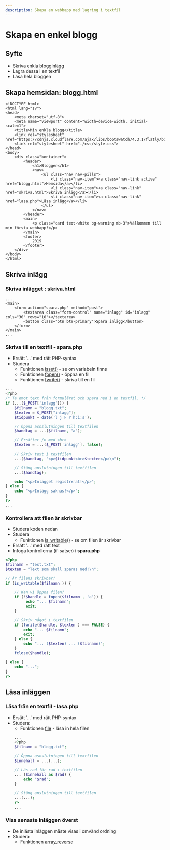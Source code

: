 ```yaml
---
description: Skapa en webbapp med lagring i textfil
---
```


# Skapa en enkel blogg

## **Syfte**

* Skriva enkla blogginlägg
* Lagra dessa i en textfil
* Läsa hela bloggen

## **Skapa hemsidan: blogg.html**

```markup
<!DOCTYPE html>
<html lang="sv">
<head>
    <meta charset="utf-8">
    <meta name="viewport" content="width=device-width, initial-scale=1">
    <title>Min enkla blogg</title>
    <link rel="stylesheet" href="https://cdnjs.cloudflare.com/ajax/libs/bootswatch/4.3.1/flatly/bootstrap.min.css">
    <link rel="stylesheet" href="./css/style.css">
</head>
<body>
    <div class="kontainer">
        <header>
            <h1>Bloggen</h1>
            <nav>
                <ul class="nav nav-pills">
                    <li class="nav-item"><a class="nav-link active" href="blogg.html">Hemsida</a></li>
                    <li class="nav-item"><a class="nav-link" href="skriva.html">Skriva inlägg</a></li>
                    <li class="nav-item"><a class="nav-link" href="lasa.php">Läsa inlägg</a></li>
                </ul>
            </nav>
        </header>
        <main>
            <p class="card text-white bg-warning mb-3">Välkommen till min första webbapp!</p>
        </main>
        <footer>
            2019
        </footer>
    </div>
</body>
</html>
```

## **Skriva inlägg**

### **Skriva inlägget : skriva.html**

```markup
...
<main>
    <form action="spara.php" method="post">
        <textarea class="form-control" name="inlagg" id="inlagg" cols="30" rows="10"></textarea>
        <button class="btn btn-primary">Spara inlägg</button>
    </form>
</main>
...
```

### **Skriva till en textfil - spara.php**

* Ersätt '...' med rätt PHP-syntax
* Studera
  * Funktionen [isset\(\)](https://devdocs.io/php/function.isset) - se om variabeln finns
  * Funktionen [fopen\(\)](https://devdocs.io/php/function.fopen) - öppna en fil
  * Funktionen [fwrite\(\)](https://devdocs.io/php/function.fwrite) - skriva till en fil

```php
...
<?php
/* Ta emot text från formuläret och spara ned i en textfil. */
if (...($_POST['inlagg'])) {
    $filnamn = "blogg.txt";
    $texten = $_POST["inlagg"];
    $tidpunkt = date('l j F Y h:i:s');

    // Öppna asnslutningen till textfilen
    $handtag = ...($filnamn, "a");

    // Ersätter /n med <br>
    $texten = ...($_POST['inlagg'], false);

    // Skriv text i textfilen
    ...($handtag, "<p>$tidpunkt<br>$texten</p>\n");

    // Stäng anslutningen till textfilen
    ...($handtag);

    echo "<p>Inlägget registrerat!</p>";
} else {
    echo "<p>Inlägg saknas!</p>";
}
?>
...
```

### **Kontrollera att filen är skrivbar**

* Studera koden nedan
* Studera
  * Funktionen [is\_writable\(\)](https://devdocs.io/php/function.is-writable) - se om filen är skrivbar
* Ersätt '...' med rätt text
* Infoga kontrollerna \(if-satser\) i **spara.php**

```php
<?php
$filnamn = "test.txt";
$texten = "Text som skall sparas ned!\n";

// Är filens skrivbar?
if (is_writable($filnamn )) {

    // Kan vi öppna filen?
    if (!$handle = fopen($filnamn , 'a')) {
         echo "... $filnamn";
         exit;
    }

    // Skriv något i textfilen
    if (fwrite($handle, $texten ) === FALSE) {
        echo "... $filnamn";
        exit;
    } else {
        echo "... ($texten) ... ($filnamn)";
    }
    fclose($handle);

} else {
    echo "...";
}
?>
```

## **Läsa inläggen**

### **Läsa från en textfil - lasa.php**

* Ersätt '...' med rätt PHP-syntax
* Studera:
  * Funktionen [file](https://devdocs.io/php/function.file) - läsa in hela filen

```php
    ...
    <?php
    $filnamn = "blogg.txt";

    // Öppna asnslutningen till textfilen
    $innehall = ...(...);

    // Läs rad för rad i textfilen
    ... ($innehall as $rad) {
        echo "$rad";
    }

    // Stäng anslutningen till textfilen
    ...(...);
    ?>
    ...
```

### **Visa senaste inläggen överst**

* De inlästa inläggen måste visas i omvänd ordning
* Studera:
  * Funktionen [array\_reverse](https://devdocs.io/php/function.array-reverse)

